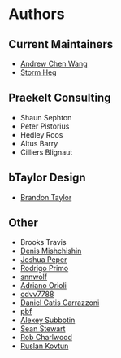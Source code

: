 # Authors

## Current Maintainers

- [Andrew Chen Wang](https://github.com/Andrew-Chen-Wang)
- [Storm Heg](https://github.com/Stormheg)

## Praekelt Consulting

- Shaun Sephton
- Peter Pistorius
- Hedley Roos
- Altus Barry
- Cilliers Blignaut

## bTaylor Design

- [Brandon Taylor](http://btaylordesign.com/)

## Other

- Brooks Travis
- [Denis Mishchishin](https://github.com/denz)
- [Joshua Peper](https://github.com/zout)
- [Rodrigo Primo](https://github.com/rodrigoprimo)
- [snnwolf](https://github.com/snnwolf)
- [Adriano Orioli](https://github.com/Aorioli)
- [cdvv7788](https://github.com/cdvv7788)
- [Daniel Gatis Carrazzoni](https://github.com/danielgatis)
- [pbf](https://github.com/pbf)
- [Alexey Subbotin](https://github.com/dotsbb)
- [Sean Stewart](https://github.com/mindcruzer)
- [Rob Charlwood](https://github.com/robcharlwood)
- [Ruslan Kovtun](https://github.com/koutoftimer)
